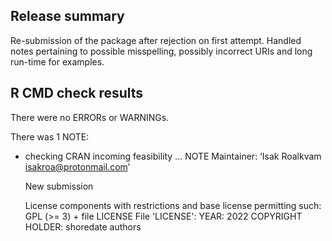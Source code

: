 ## Release summary

Re-submission of the package after rejection on first attempt. Handled notes
pertaining to possible misspelling, possibly incorrect URIs and long run-time 
for examples.

## R CMD check results
There were no ERRORs or WARNINGs. 

There was 1 NOTE:

* checking CRAN incoming feasibility ... NOTE
  Maintainer: ‘Isak Roalkvam <isakroa@protonmail.com>’
  
  New submission
  
  License components with restrictions and base license permitting such:
    GPL (>= 3) + file LICENSE
  File 'LICENSE':
    YEAR: 2022
    COPYRIGHT HOLDER: shoredate authors


